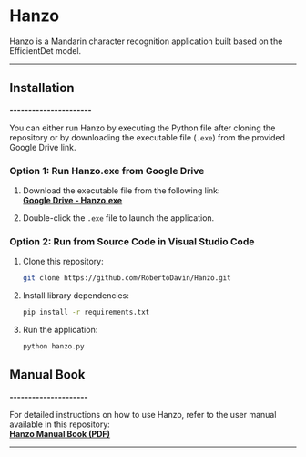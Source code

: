 # **Hanzo**

Hanzo is a Mandarin character recognition application built based on the EfficientDet model.

---

## **Installation**

**----------------------**

You can either run Hanzo by executing the Python file after cloning the repository or by downloading the executable file (`.exe`) from the provided Google Drive link.

### **Option 1: Run Hanzo.exe from Google Drive**

1. Download the executable file from the following link:  
   [**Google Drive - Hanzo.exe**](https://drive.google.com/file/d/178PspjTCC7S748CsE5axyKFszEsoofZi/view?usp=sharing)

2. Double-click the `.exe` file to launch the application.

### **Option 2: Run from Source Code in Visual Studio Code**

1. Clone this repository:

   ```bash
   git clone https://github.com/RobertoDavin/Hanzo.git

   ```

2. Install library dependencies:

   ```bash
   pip install -r requirements.txt

   ```

3. Run the application:
   ```bash
   python hanzo.py
   ```

## **Manual Book**

**---------------------**

For detailed instructions on how to use Hanzo, refer to the user manual available in this repository:  
[**Hanzo Manual Book (PDF)**](https://github.com/RobertoDavin/Hanzo/raw/main/Hanzo%20Manual%20Book.pdf)

---
